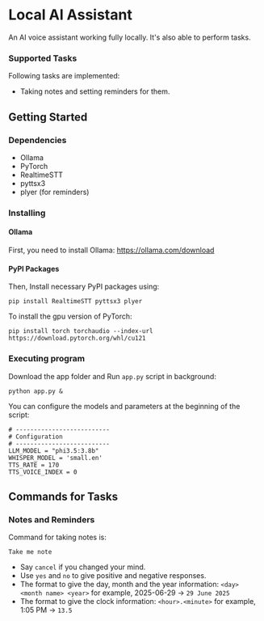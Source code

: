 # Local AI Assistant

An AI voice assistant working fully locally. It's also able to perform tasks.

### Supported Tasks

Following tasks are implemented:

* Taking notes and setting reminders for them.

## Getting Started

### Dependencies

* Ollama
* PyTorch
* RealtimeSTT
* pyttsx3
* plyer (for reminders)

### Installing

#### Ollama

First, you need to install Ollama: https://ollama.com/download

#### PyPI Packages

Then, Install necessary PyPI packages using:

```
pip install RealtimeSTT pyttsx3 plyer
```

To install the gpu version of PyTorch:

```
pip install torch torchaudio --index-url https://download.pytorch.org/whl/cu121
```

### Executing program

Download the app folder and Run `app.py` script in background:

```
python app.py &
```

You can configure the models and parameters at the beginning of the script:

```
# --------------------------
# Configuration
# --------------------------
LLM_MODEL = "phi3.5:3.8b"
WHISPER_MODEL = 'small.en'
TTS_RATE = 170
TTS_VOICE_INDEX = 0
```

## Commands for Tasks

### Notes and Reminders

Command for taking notes is:

```
Take me note
```

* Say `cancel` if you changed your mind.
* Use `yes` and `no` to give positive and negative responses.
* The format to give the day, month and the year information: `<day> <month name> <year>` for example, 2025-06-29 -> `29 June 2025`
* The format to give the clock information: `<hour>.<minute>` for example, 1:05 PM -> `13.5`
